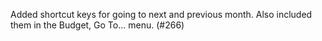Added shortcut keys for going to next and previous month.  Also included them in the Budget, Go To... menu. (#266)
